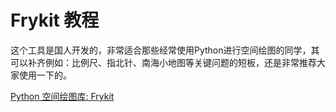 # Frykit 教程

<show-structure depth="2"/>

这个工具是国人开发的，非常适合那些经常使用Python进行空间绘图的同学，其可以补齐例如：比例尺、指北针、南海小地图等关键问题的短板，还是非常推荐大家使用一下的。


<seealso>
<category ref="ref_docs">
    <a href="https://mp.weixin.qq.com/s/6l_RX57TGlc7uUba5B_mYA">Python 空间绘图库: Frykit</a>
</category>
<category ref="ref_github"></category>
<category ref="ref_issues"></category>
<category ref="ref_hf"></category>
<category ref="ref_ms"></category>
</seealso>